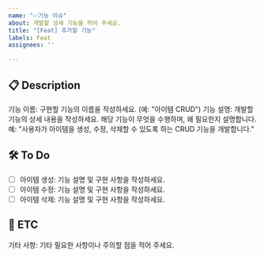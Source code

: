 ```yaml
---
name: "✅기능 이슈"
about: 개발할 상세 기능을 적어 주세요.
title: "[Feat] 추가할 기능"
labels: Feat
assignees: ''

---
```


## 📋 Description
기능 이름: 구현할 기능의 이름을 작성하세요. (예: "아이템 CRUD")
기능 설명: 개발할 기능의 상세 내용을 작성하세요. 해당 기능이 무엇을 수행하며, 왜 필요한지 설명합니다.
예: "사용자가 아이템을 생성, 수정, 삭제할 수 있도록 하는 CRUD 기능을 개발합니다."

## 🛠️ To Do
- [ ] 아이템 생성: 기능 설명 및 구현 사항을 작성하세요.
- [ ] 아이템 수정: 기능 설명 및 구현 사항을 작성하세요.
- [ ] 아이템 삭제: 기능 설명 및 구현 사항을 작성하세요.

## 📝 ETC
기타 사항: 기타 필요한 사항이나 주의할 점을 적어 주세요.
